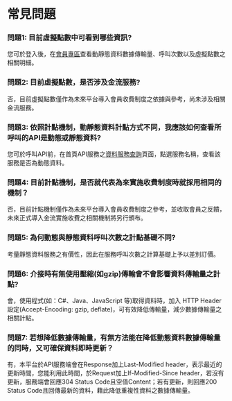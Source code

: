 # 常見問題

### 問題1: 目前虛擬點數中可看到哪些資訊? 

您可於登入後，在[會員專區](https://ptx.transportdata.tw/PTX/APIMember/APICallTime)查看動靜態資料數據傳輸量、呼叫次數以及虛擬點數之相關明細。

### 問題2: 目前虛擬點數，是否涉及金流服務? 

否，目前虛擬點數僅作為未來平台導入會員收費制度之依據與參考，尚未涉及相關金流服務。

### 問題3: 依照計點機制，動靜態資料計點方式不同，我應該如何查看所呼叫的API是動態或靜態資料? 

您可於呼叫API前，在首頁API服務之[資料服務查詢](https://ptx.transportdata.tw/PTX/Service)頁面，點選服務名稱，查看該服務是否為動態資料。

### 問題4: 目前計點機制，是否就代表為來實施收費制度時就採用相同的機制？ 

否，目前計點機制僅作為未來平台導入會員收費制度之參考，並收取會員之反饋，未來正式導入金流實施收費之相關機制將另行頒布。

### 問題5: 為何動態與靜態資料呼叫次數之計點基礎不同? 

考量靜態資料服務之有價性，因此在服務呼叫次數之計算基礎上予以差別訂價。

### 問題6: 介接時有無使用壓縮\(如gzip\)傳輸會不會影響資料傳輸量之計點? 

會，使用程式\(如：C\#、Java、JavaScript 等\)取得資料時，加入 HTTP Header設定\(Accept-Encoding: gzip, deflate\)，可有效降低傳輸量，減少數據傳輸量之相關計點。

### 問題7: 若想降低數據傳輸量，有無方法能在降低動態資料數據傳輸量的同時，又可確保資料即時更新？

有，本平台於API服務端會在Response加上Last-Modified header，表示最近的更新時間，您能利用此時間，於Request加上If-Modified-Since header，若沒有更新，服務端會回應304 Status Code且空值Content；若有更新，則回應200 Status Code且回傳最新的資料，藉此降低重複性資料之數據傳輸量。

